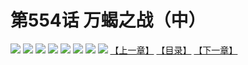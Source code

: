 # 第554话 万蝎之战（中）
![](https://mhpic.xiaomingtaiji.net/comic/D/斗破苍穹拆分版/554话/1.jpg-zymk.middle.webp)
![](https://mhpic.xiaomingtaiji.net/comic/D/斗破苍穹拆分版/554话/2.jpg-zymk.middle.webp)
![](https://mhpic.xiaomingtaiji.net/comic/D/斗破苍穹拆分版/554话/3.jpg-zymk.middle.webp)
![](https://mhpic.xiaomingtaiji.net/comic/D/斗破苍穹拆分版/554话/4.jpg-zymk.middle.webp)
![](https://mhpic.xiaomingtaiji.net/comic/D/斗破苍穹拆分版/554话/5.jpg-zymk.middle.webp)
![](https://mhpic.xiaomingtaiji.net/comic/D/斗破苍穹拆分版/554话/6.jpg-zymk.middle.webp)
![](https://mhpic.xiaomingtaiji.net/comic/D/斗破苍穹拆分版/554话/7.jpg-zymk.middle.webp)
![](https://mhpic.xiaomingtaiji.net/comic/D/斗破苍穹拆分版/554话/8.jpg-zymk.middle.webp)
[【上一章】](./553.md)
[【目录】](./README.md)
[【下一章】](./555.md)
